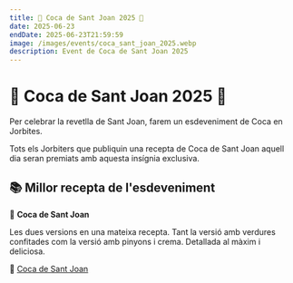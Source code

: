 ```yaml
---
title: 🥧 Coca de Sant Joan 2025 🥧
date: 2025-06-23
endDate: 2025-06-23T21:59:59
image: /images/events/coca_sant_joan_2025.webp
description: Event de Coca de Sant Joan 2025
---
```


# 🥧 Coca de Sant Joan 2025 🥧

Per celebrar la revetlla de Sant Joan, farem un esdeveniment de Coca en Jorbites.

Tots els Jorbiters que publiquin una recepta de Coca de Sant Joan aquell dia seran premiats amb aquesta insígnia exclusiva.

## 📚 Millor recepta de l'esdeveniment

🍰 **Coca de Sant Joan**

Les dues versions en una mateixa recepta. Tant la versió amb verdures confitades com la versió amb pinyons i crema. Detallada al màxim i deliciosa.

📎 [Coca de Sant Joan](https://jorbites.com/recipes/6859bf2aeb80806d29cee918)

